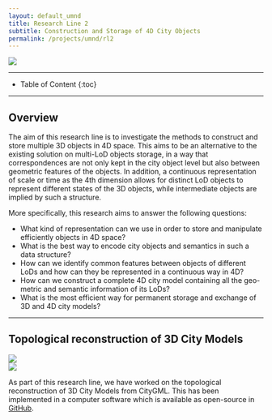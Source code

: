 ```yaml
---
layout: default_umnd
title: Research Line 2
subtitle: Construction and Storage of 4D City Objects
permalink: /projects/umnd/rl2
---
```


<div class="row">
    <img class="img-responsive" src="{{ "img/rl2.png" | prepend: site.baseurl }}"/>
</div>

- - -

* Table of Content
{:toc}

- - -

## Overview

The aim of this research line is to investigate the methods to construct and store multiple 3D objects in 4D space. This aims to be an alternative to the existing solution on multi-LoD objects storage, in a way that correspondences are not only kept in the city object level but also between geometric features of the objects. In addition, a continuous representation of scale or time as the 4th dimension allows for distinct LoD objects to represent different states of the 3D objects, while intermediate objects are implied by such a structure.

More specifically, this research aims to answer the following questions:

* What kind of representation can we use in order to store and manipulate efficiently objects in 4D space?
* What is the best way to encode city objects and semantics in such a data structure?
* How can we identify common features between objects of different LoDs and how can they be represented in a continuous way in 4D?
* How can we construct a complete 4D city model containing all the geo- metric and semantic information of its LoDs?
* What is the most efficient way for permanent storage and exchange of 3D and 4D city models?

- - - 

## Topological reconstruction of 3D City Models

<div class="row">
    <div class="col-md-6">
        <img class="img-responsive" src="{{ "img/topological_reconstruction_1.png" | prepend: site.baseurl }}"/>
    </div>
    <div class="col-md-6">
        <img class="img-responsive" src="{{ "img/topological_reconstruction_2.png" | prepend: site.baseurl }}"/>
    </div>
</div>

As part of this research line, we have worked on the topological reconstruction of 3D City Models from CityGML. This has been implemented in a computer software which is available as open-source in [GitHub](https://github.com/liberostelios/citygml2cmap).